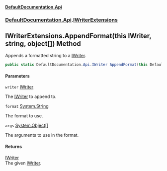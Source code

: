 #### [DefaultDocumentation\.Api](../../../index.md 'index')
### [DefaultDocumentation\.Api](../../../index.md#DefaultDocumentation.Api 'DefaultDocumentation\.Api').[IWriterExtensions](index.md 'DefaultDocumentation\.Api\.IWriterExtensions')

## IWriterExtensions\.AppendFormat\(this IWriter, string, object\[\]\) Method

Appends a formatted string to a [IWriter](../IWriter/index.md 'DefaultDocumentation\.Api\.IWriter')\.

```csharp
public static DefaultDocumentation.Api.IWriter AppendFormat(this DefaultDocumentation.Api.IWriter writer, string format, params object?[] args);
```
#### Parameters

<a name='DefaultDocumentation.Api.IWriterExtensions.AppendFormat(thisDefaultDocumentation.Api.IWriter,string,object[]).writer'></a>

`writer` [IWriter](../IWriter/index.md 'DefaultDocumentation\.Api\.IWriter')

The [IWriter](../IWriter/index.md 'DefaultDocumentation\.Api\.IWriter') to append to\.

<a name='DefaultDocumentation.Api.IWriterExtensions.AppendFormat(thisDefaultDocumentation.Api.IWriter,string,object[]).format'></a>

`format` [System\.String](https://learn.microsoft.com/en-us/dotnet/api/system.string 'System\.String')

The format to use\.

<a name='DefaultDocumentation.Api.IWriterExtensions.AppendFormat(thisDefaultDocumentation.Api.IWriter,string,object[]).args'></a>

`args` [System\.Object](https://learn.microsoft.com/en-us/dotnet/api/system.object 'System\.Object')[\[\]](https://learn.microsoft.com/en-us/dotnet/api/system.array 'System\.Array')

The arguments to use in the format\.

#### Returns
[IWriter](../IWriter/index.md 'DefaultDocumentation\.Api\.IWriter')  
The given [IWriter](../IWriter/index.md 'DefaultDocumentation\.Api\.IWriter')\.